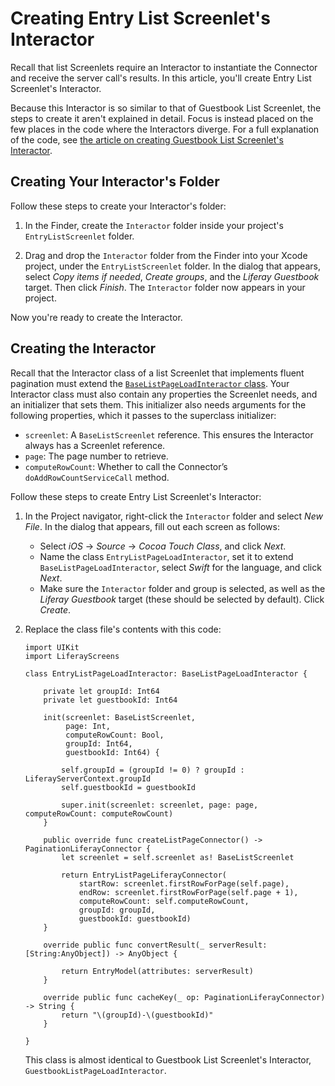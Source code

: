 # Creating Entry List Screenlet's Interactor

Recall that list Screenlets require an Interactor to instantiate the Connector 
and receive the server call's results. In this article, you'll create Entry List 
Screenlet's Interactor. 

Because this Interactor is so similar to that of Guestbook List Screenlet, the 
steps to create it aren't explained in detail. Focus is instead placed on the 
few places in the code where the Interactors diverge. For a full explanation of 
the code, see 
[the article on creating Guestbook List Screenlet's Interactor](https://www.liferay.com/). 

## Creating Your Interactor's Folder

Follow these steps to create your Interactor's folder: 

1.  In the Finder, create the `Interactor` folder inside your project's 
    `EntryListScreenlet` folder. 

2.  Drag and drop the `Interactor` folder from the Finder into your Xcode 
    project, under the `EntryListScreenlet` folder. In the dialog that appears, 
    select *Copy items if needed*, *Create groups*, and the *Liferay Guestbook* 
    target. Then click *Finish*. The `Interactor` folder now appears in your 
    project. 

Now you're ready to create the Interactor. 

## Creating the Interactor

Recall that the Interactor class of a list Screenlet that implements fluent 
pagination must extend the 
[`BaseListPageLoadInteractor` class](https://github.com/liferay/liferay-screens/blob/master/ios/Framework/Core/Base/BaseListScreenlet/BaseListPageLoadInteractor.swift). 
Your Interactor class must also contain any properties the Screenlet needs, and 
an initializer that sets them. This initializer also needs arguments for the 
following properties, which it passes to the superclass initializer: 

- `screenlet`: A `BaseListScreenlet` reference. This ensures the Interactor 
  always has a Screenlet reference. 
- `page`: The page number to retrieve. 
- `computeRowCount`: Whether to call the Connector’s `doAddRowCountServiceCall` 
  method. 

Follow these steps to create Entry List Screenlet's Interactor: 

1.  In the Project navigator, right-click the `Interactor` folder and select 
    *New File*. In the dialog that appears, fill out each screen as follows: 

    - Select *iOS* &rarr; *Source* &rarr; *Cocoa Touch Class*, and click *Next*. 
    - Name the class `EntryListPageLoadInteractor`, set it to extend 
      `BaseListPageLoadInteractor`, select *Swift* for the language, and click 
      *Next*. 
    - Make sure the `Interactor` folder and group is selected, as well as the 
      *Liferay Guestbook* target (these should be selected by default). Click 
      *Create*. 

2.  Replace the class file's contents with this code: 

        import UIKit
        import LiferayScreens

        class EntryListPageLoadInteractor: BaseListPageLoadInteractor {

            private let groupId: Int64
            private let guestbookId: Int64

            init(screenlet: BaseListScreenlet,
                 page: Int,
                 computeRowCount: Bool,
                 groupId: Int64,
                 guestbookId: Int64) {

                self.groupId = (groupId != 0) ? groupId : LiferayServerContext.groupId
                self.guestbookId = guestbookId

                super.init(screenlet: screenlet, page: page, computeRowCount: computeRowCount)
            }

            public override func createListPageConnector() -> PaginationLiferayConnector {
                let screenlet = self.screenlet as! BaseListScreenlet

                return EntryListPageLiferayConnector(
                    startRow: screenlet.firstRowForPage(self.page),
                    endRow: screenlet.firstRowForPage(self.page + 1),
                    computeRowCount: self.computeRowCount,
                    groupId: groupId,
                    guestbookId: guestbookId)
            }

            override public func convertResult(_ serverResult: [String:AnyObject]) -> AnyObject {

                return EntryModel(attributes: serverResult)
            }

            override public func cacheKey(_ op: PaginationLiferayConnector) -> String {
                return "\(groupId)-\(guestbookId)"
            }

        }

    This class is almost identical to Guestbook List Screenlet's Interactor, 
    `GuestbookListPageLoadInteractor`. 
    <!-- explain unique code -->
